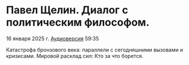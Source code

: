 # Павел Щелин. Диалог с политическим философом.

16 января 2025 г. [Аудиоверсия](https://www.youtube.com/watch?v=-1WDDrtxkqs) 59:35

Катастрофа бронзового века: параллели с сегодняшними вызовами и кризисами.
Мировой расклад сил: Кто за что борется.
